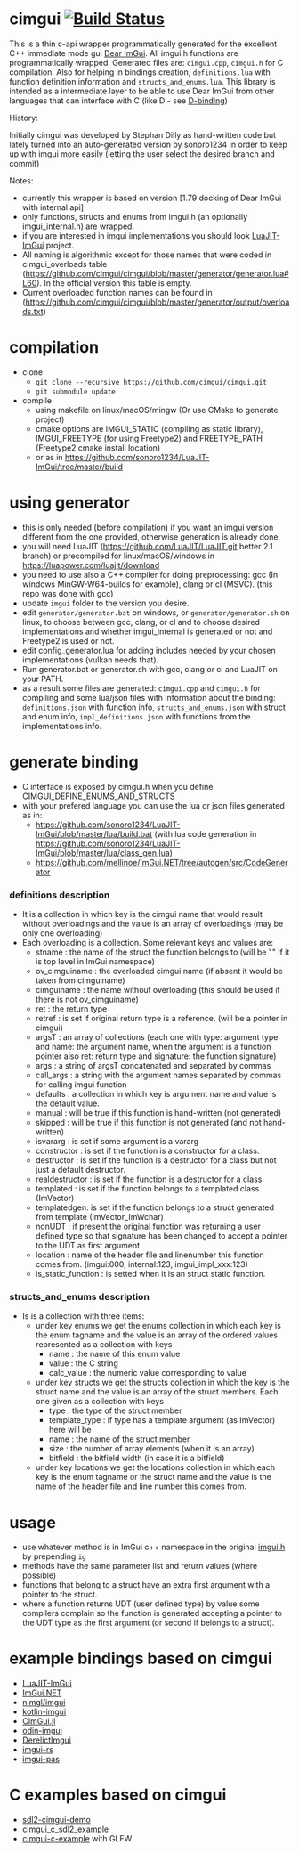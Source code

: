 # cimgui [![Build Status](https://travis-ci.org/cimgui/cimgui.svg?branch=master)](https://travis-ci.org/cimgui/cimgui)


This is a thin c-api wrapper programmatically generated for the excellent C++ immediate mode gui [Dear ImGui](https://github.com/ocornut/imgui).
All imgui.h functions are programmatically wrapped.
Generated files are: `cimgui.cpp`, `cimgui.h` for C compilation. Also for helping in bindings creation, `definitions.lua` with function definition information and `structs_and_enums.lua`.
This library is intended as a intermediate layer to be able to use Dear ImGui from other languages that can interface with C (like D - see [D-binding](https://github.com/Extrawurst/DerelictImgui))

History:

Initially cimgui was developed by Stephan Dilly as hand-written code but lately turned into an auto-generated version by sonoro1234 in order to keep up with imgui more easily (letting the user select the desired branch and commit)

Notes:
* currently this wrapper is based on version [1.79 docking of Dear ImGui with internal api]
* only functions, structs and enums from imgui.h (an optionally imgui_internal.h) are wrapped.
* if you are interested in imgui implementations you should look [LuaJIT-ImGui](https://github.com/sonoro1234/LuaJIT-ImGui) project.
* All naming is algorithmic except for those names that were coded in cimgui_overloads table (https://github.com/cimgui/cimgui/blob/master/generator/generator.lua#L60). In the official version this table is empty.
* Current overloaded function names can be found in (https://github.com/cimgui/cimgui/blob/master/generator/output/overloads.txt)

# compilation

* clone 
  * `git clone --recursive https://github.com/cimgui/cimgui.git`
  * `git submodule update`
* compile 
  * using makefile on linux/macOS/mingw (Or use CMake to generate project)
  * cmake options are IMGUI_STATIC (compiling as static library), IMGUI_FREETYPE (for using Freetype2) and FREETYPE_PATH (Freetype2 cmake install location)
  * or as in https://github.com/sonoro1234/LuaJIT-ImGui/tree/master/build

# using generator

* this is only needed (before compilation) if you want an imgui version different from the one provided, otherwise generation is already done.
* you will need LuaJIT (https://github.com/LuaJIT/LuaJIT.git better 2.1 branch) or precompiled for linux/macOS/windows in https://luapower.com/luajit/download
* you need to use also a C++ compiler for doing preprocessing: gcc (In windows MinGW-W64-builds for example), clang or cl (MSVC). (this repo was done with gcc)
* update `imgui` folder to the version you desire.
* edit `generator/generator.bat` on windows, or `generator/generator.sh` on linux, to choose between gcc, clang, or cl and to choose desired implementations and whether imgui_internal is generated or not and Freetype2 is used or not. 
* edit config_generator.lua for adding includes needed by your chosen implementations (vulkan needs that).
* Run generator.bat or generator.sh with gcc, clang or cl and LuaJIT on your PATH.
* as a result some files are generated: `cimgui.cpp` and `cimgui.h` for compiling and some lua/json files with information about the binding: `definitions.json` with function info, `structs_and_enums.json` with struct and enum info, `impl_definitions.json` with functions from the implementations info. 

# generate binding
* C interface is exposed by cimgui.h when you define CIMGUI_DEFINE_ENUMS_AND_STRUCTS
* with your prefered language you can use the lua or json files generated as in:
  * https://github.com/sonoro1234/LuaJIT-ImGui/blob/master/lua/build.bat (with lua code generation in https://github.com/sonoro1234/LuaJIT-ImGui/blob/master/lua/class_gen.lua)
  * https://github.com/mellinoe/ImGui.NET/tree/autogen/src/CodeGenerator
### definitions description
* It is a collection in which key is the cimgui name that would result without overloadings and the value is an array of overloadings (may be only one overloading)
* Each overloading is a collection. Some relevant keys and values are:
  * stname : the name of the struct the function belongs to (will be "" if it is top level in ImGui namespace)
  * ov_cimguiname : the overloaded cimgui name (if absent it would be taken from cimguiname)
  * cimguiname : the name without overloading (this should be used if there is not ov_cimguiname)
  * ret : the return type
  * retref : is set if original return type is a reference. (will be a pointer in cimgui)
  * argsT : an array of collections (each one with type: argument type and name: the argument name, when the argument is a function pointer also ret: return type and signature: the function signature)
  * args : a string of argsT concatenated and separated by commas
  * call_args : a string with the argument names separated by commas for calling imgui function
  * defaults : a collection in which key is argument name and value is the default value.
  * manual : will be true if this function is hand-written (not generated)
  * skipped : will be true if this function is not generated (and not hand-written)
  * isvararg : is set if some argument is a vararg
  * constructor : is set if the function is a constructor for a class.
  * destructor : is set if the function is a destructor for a class but not just a default destructor.
  * realdestructor : is set if the function is a destructor for a class
  * templated : is set if the function belongs to a templated class (ImVector)
  * templatedgen: is set if the function belongs to a struct generated from template (ImVector_ImWchar)
  * nonUDT : if present the original function was returning a user defined type so that signature has been changed to accept a pointer to the UDT as first argument.
  * location : name of the header file and linenumber this function comes from. (imgui:000, internal:123, imgui_impl_xxx:123)
  * is_static_function : is setted when it is an struct static function.
### structs_and_enums description
* Is is a collection with three items:
  * under key enums we get the enums collection in which each key is the enum tagname and the value is an array of the ordered values represented as a collection with keys
    * name : the name of this enum value
    * value : the C string
    * calc_value : the numeric value corresponding to value
  * under key structs we get the structs collection in which the key is the struct name and the value is an array of the struct members. Each one given as a collection with keys
    * type : the type of the struct member
    * template_type : if type has a template argument (as ImVector) here will be
    * name : the name of the struct member
    * size : the number of array elements (when it is an array)
    * bitfield : the bitfield width (in case it is a bitfield)
  * under key locations we get the locations collection in which each key is the enum tagname or the struct name and the value is the name of the header file and line number this comes from.
# usage

* use whatever method is in ImGui c++ namespace in the original [imgui.h](https://github.com/ocornut/imgui/blob/master/imgui.h) by prepending `ig`
* methods have the same parameter list and return values (where possible)
* functions that belong to a struct have an extra first argument with a pointer to the struct.
* where a function returns UDT (user defined type) by value some compilers complain so the function is generated accepting a pointer to the UDT type as the first argument (or second if belongs to a struct).

# example bindings based on cimgui

* [LuaJIT-ImGui](https://github.com/sonoro1234/LuaJIT-ImGui)
* [ImGui.NET](https://github.com/mellinoe/ImGui.NET)
* [nimgl/imgui](https://github.com/nimgl/imgui)
* [kotlin-imgui](https://github.com/Dominaezzz/kotlin-imgui)
* [CImGui.jl](https://github.com/Gnimuc/CImGui.jl)
* [odin-imgui](https://github.com/ThisDrunkDane/odin-imgui)
* [DerelictImgui](https://github.com/Extrawurst/DerelictImgui)
* [imgui-rs](https://github.com/Gekkio/imgui-rs)
* [imgui-pas](https://github.com/dpethes/imgui-pas)


# C examples based on cimgui

* [sdl2-cimgui-demo](https://github.com/haxpor/sdl2-cimgui-demo)
* [cimgui_c_sdl2_example](https://github.com/canoi12/cimgui_c_sdl2_example/)
* [cimgui-c-example](https://github.com/peko/cimgui-c-example) with GLFW

